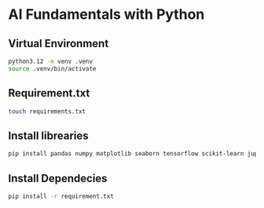 # AI Fundamentals with Python

## Virtual Environment

```bash
python3.12 -m venv .venv
source .venv/bin/activate
```

## Requirement.txt
```bash
touch requirements.txt
```
## Install librearies
```bash
pip install pandas numpy matplotlib seaborn tensorflow scikit-learn jupyter ipykernel
```

## Install Dependecies
```bash
pip install -r requirement.txt
```